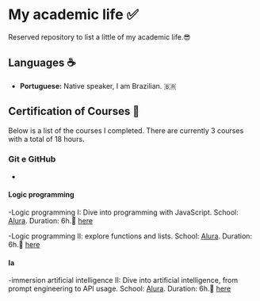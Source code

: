 # My academic life :white_check_mark:

Reserved repository to list a little of my academic life.&#128526;

## Languages &#9749;&#65039;

- **Portuguese:** Native speaker, I am Brazilian.	&#127463;&#127479;

## Certification of Courses <a name="Certification of Courses"></a> &#128204;

Below is a list of the courses I completed. There are currently 3 courses with a total of 18 hours.

### Git e GitHub

-

#### Logic programming

-Logic programming I: Dive into programming with JavaScript. School: [Alura](https://www.alura.com.br/). Duration: 6h.&#128206; [here](https://cursos.alura.com.br/user/thiagofabri73/course/logica-programacao-mergulhe-programacao-javascript/certificate)

-Logic programming II: explore functions and lists. School: [Alura](https://www.alura.com.br/). Duration: 6h.&#128206; [here](https://cursos.alura.com.br/user/thiagofabri73/course/logica-programacao-funcoes-listas/certificate)

#### Ia

-immersion artificial intelligence II: Dive into artificial intelligence, from prompt engineering to API usage. School: [Alura](https://www.alura.com.br/). Duration: 6h.&#129302; [here](https://cursos.alura.com.br/user/thiagofabri73/immersion/certificate/32615)
